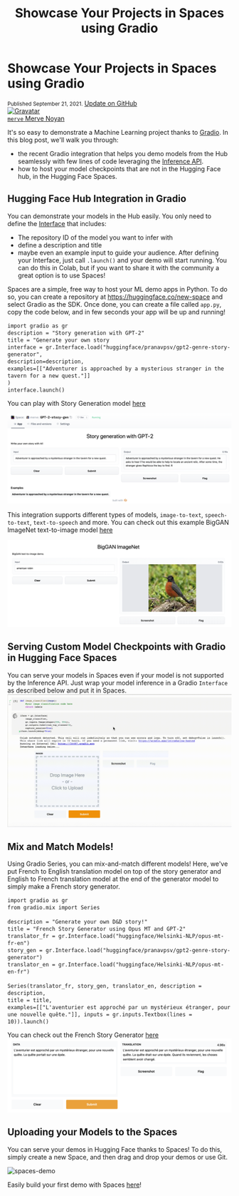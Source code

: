 ﻿---
title: "Showcase Your Projects in Spaces using Gradio"
thumbnail: /blog/assets/28_gradio-spaces/thumbnail.png

---

<h1>
    Showcase Your Projects in Spaces using Gradio
</h1>

<div class="blog-metadata">
    <small>Published September 21, 2021.</small>
    <a target="_blank" class="btn no-underline text-sm mb-5 font-sans" href="https://github.com/huggingface/blog/blob/master/gradio-spaces.md">
        Update on GitHub
    </a>
</div>

<div class="author-card">
    <a href="/merve">
        <img class="avatar avatar-user" src="https://aeiljuispo.cloudimg.io/v7/https://s3.amazonaws.com/moonup/production/uploads/1631694399207-6141a88b3a0ec78603c9e784.png?w=200&h=200&f=face" title="Gravatar">
        <div class="bfc">
            <code>merve</code>
            <span class="fullname">Merve Noyan</span>
        </div>
    </a>
</div>




It's so easy to demonstrate a Machine Learning project thanks to [Gradio](https://gradio.app/). 
In this blog post, we'll walk you through:
- the recent Gradio integration that helps you demo models from the Hub seamlessly with few lines of code leveraging the [Inference API](https://huggingface.co/inference-api).
- how to host your model checkpoints that are not in the Hugging Face hub, in the Hugging Face Spaces.



## Hugging Face Hub Integration in Gradio

You can demonstrate your models in the Hub easily. You only need to define the [Interface](https://gradio.app/docs#interface) that includes:
- The repository ID of the model you want to infer with
- define a description and title
- maybe even an example input to guide your audience.
After defining your Interface, just call `.launch()` and your demo will start running. You can do this in Colab, but if you want to share it with the community a great option is to use Spaces!

Spaces are a simple, free way to host your ML demo apps in Python. To do so, you can create a repository at https://huggingface.co/new-space and select Gradio as the SDK.  Once done, you can create a file called `app.py`, copy the code below, and in few seconds your app will be up and running!

```
import gradio as gr
description = "Story generation with GPT-2"
title = "Generate your own story 
interface = gr.Interface.load("huggingface/pranavpsv/gpt2-genre-story-generator",
description=description,
examples=[["Adventurer is approached by a mysterious stranger in the tavern for a new quest."]]
)
interface.launch()
```
You can play with Story Generation model [here](https://huggingface.co/spaces/merve/GPT-2-story-gen)


![story-gen](assets/28_gradio-spaces/story-gen.png)

This integration supports different types of models, `image-to-text`, `speech-to-text`, `text-to-speech` and more. You can check out this example BigGAN ImageNet text-to-image model [here](https://huggingface.co/spaces/merve/BigGAN-ImageNET)

![big-gan](assets/28_gradio-spaces/big-gan.png)


## Serving Custom Model Checkpoints with Gradio in Hugging Face Spaces

You can serve your models in Spaces even if your model is not supported by the Inference API. Just wrap your model inference in a Gradio `Interface` as described below and put it in Spaces. 
![imagenet-demo](assets/28_gradio-spaces/imagenet-demo.gif)

## Mix and Match Models!

Using Gradio Series, you can mix-and-match different models! Here, we've put French to English translation model on top of the story generator and English to French translation model at the end of the generator model to simply make a French story generator.

```
import gradio as gr
from gradio.mix import Series

description = "Generate your own D&D story!"
title = "French Story Generator using Opus MT and GPT-2"
translator_fr = gr.Interface.load("huggingface/Helsinki-NLP/opus-mt-fr-en")
story_gen = gr.Interface.load("huggingface/pranavpsv/gpt2-genre-story-generator")
translator_en = gr.Interface.load("huggingface/Helsinki-NLP/opus-mt-en-fr")

Series(translator_fr, story_gen, translator_en, description = description,
title = title,
examples=[["L'aventurier est approché par un mystérieux étranger, pour une nouvelle quête."]], inputs = gr.inputs.Textbox(lines = 10)).launch()

```
You can check out the French Story Generator [here](https://huggingface.co/spaces/merve/french-story-gen)
![story-gen-fr](assets/28_gradio-spaces/story-gen-fr.png)

## Uploading your Models to the Spaces

You can serve your demos in Hugging Face thanks to Spaces! To do this, simply create a new Space, and then drag and drop your demos or use Git. 

![spaces-demo](assets/28_gradio-spaces/spaces-demo-finalized.gif)

Easily build your first demo with Spaces [here](https://huggingface.co/spaces)!